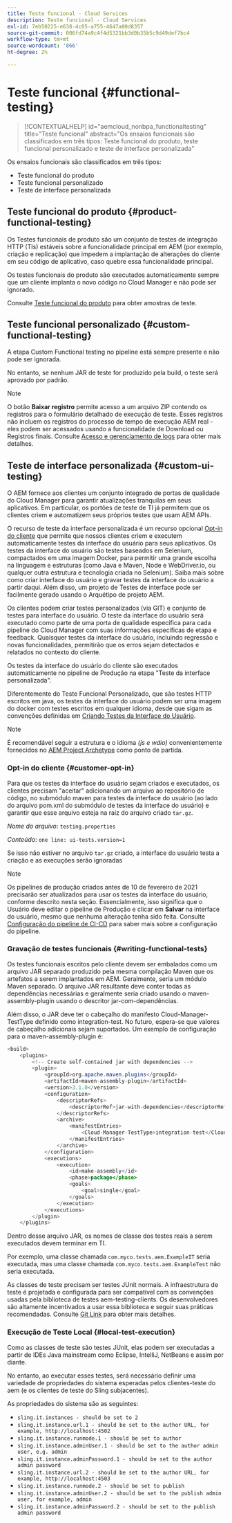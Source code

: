 ```yaml
---
title: Teste funcional - Cloud Services
description: Teste funcional - Cloud Services
exl-id: 7eb50225-e638-4c05-a755-4647a00d8357
source-git-commit: 006fd74a9c4f4d5321bb3d0b35b5c9d49def7bc4
workflow-type: tm+mt
source-wordcount: '866'
ht-degree: 2%

---
```


# Teste funcional {#functional-testing}


>[!CONTEXTUALHELP]
>id="aemcloud_nonbpa_functionaltesting"
>title="Teste funcional"
>abstract="Os ensaios funcionais são classificados em três tipos: Teste funcional do produto, teste funcional personalizado e teste de interface personalizada"

Os ensaios funcionais são classificados em três tipos:


* Teste funcional do produto
* Teste funcional personalizado
* Teste de interface personalizada

## Teste funcional do produto {#product-functional-testing}

Os Testes funcionais de produto são um conjunto de testes de integração HTTP (TIs) estáveis sobre a funcionalidade principal em AEM (por exemplo, criação e replicação) que impedem a implantação de alterações do cliente em seu código de aplicativo, caso quebre essa funcionalidade principal.

Os testes funcionais do produto são executados automaticamente sempre que um cliente implanta o novo código no Cloud Manager e não pode ser ignorado.

Consulte [Teste funcional do produto](https://github.com/adobe/aem-test-samples/tree/aem-cloud/smoke) para obter amostras de teste.

## Teste funcional personalizado {#custom-functional-testing}

A etapa Custom Functional testing no pipeline está sempre presente e não pode ser ignorada.

No entanto, se nenhum JAR de teste for produzido pela build, o teste será aprovado por padrão.

>[!NOTE]
>O botão **Baixar registro** permite acesso a um arquivo ZIP contendo os registros para o formulário detalhado de execução de teste. Esses registros não incluem os registros do processo de tempo de execução AEM real - eles podem ser acessados usando a funcionalidade de Download ou Registros finais. Consulte [Acesso e gerenciamento de logs](/help/implementing/cloud-manager/manage-logs.md) para obter mais detalhes.

## Teste de interface personalizada {#custom-ui-testing}

O AEM fornece aos clientes um conjunto integrado de portas de qualidade do Cloud Manager para garantir atualizações tranquilas em seus aplicativos. Em particular, os portões de teste de TI já permitem que os clientes criem e automatizem seus próprios testes que usam AEM APIs.

O recurso de teste da interface personalizada é um recurso opcional [Opt-in do cliente](#customer-opt-in) que permite que nossos clientes criem e executem automaticamente testes da interface do usuário para seus aplicativos. Os testes da interface do usuário são testes baseados em Selenium, compactados em uma imagem Docker, para permitir uma grande escolha na linguagem e estruturas (como Java e Maven, Node e WebDriver.io, ou qualquer outra estrutura e tecnologia criada no Selenium). Saiba mais sobre como criar interface do usuário e gravar testes da interface do usuário a partir daqui. Além disso, um projeto de Testes de interface pode ser facilmente gerado usando o Arquétipo de projeto AEM.

Os clientes podem criar testes personalizados (via GIT) e conjunto de testes para interface do usuário. O teste da interface do usuário será executado como parte de uma porta de qualidade específica para cada pipeline do Cloud Manager com suas informações específicas de etapa e feedback. Quaisquer testes da interface do usuário, incluindo regressão e novas funcionalidades, permitirão que os erros sejam detectados e relatados no contexto do cliente.

Os testes da interface do usuário do cliente são executados automaticamente no pipeline de Produção na etapa &quot;Teste da interface personalizada&quot;.

Diferentemente do Teste Funcional Personalizado, que são testes HTTP escritos em java, os testes da interface do usuário podem ser uma imagem do docker com testes escritos em qualquer idioma, desde que sigam as convenções definidas em [Criando Testes da Interface do Usuário](https://experienceleague.adobe.com/docs/experience-manager-cloud-service/implementing/using-cloud-manager/test-results/ui-testing.html?lang=en#building-ui-tests).

>[!NOTE]
>É recomendável seguir a estrutura e o idioma *(js e wdio)* convenientemente fornecidos no [AEM Project Archetype](https://github.com/adobe/aem-project-archetype/tree/master/src/main/archetype/ui.tests) como ponto de partida.

### Opt-in do cliente {#customer-opt-in}

Para que os testes da interface do usuário sejam criados e executados, os clientes precisam &quot;aceitar&quot; adicionando um arquivo ao repositório de código, no submódulo maven para testes da interface do usuário (ao lado do arquivo pom.xml do submódulo de testes da interface do usuário) e garantir que esse arquivo esteja na raiz do arquivo criado `tar.gz`.

*Nome do arquivo*: `testing.properties`

*Conteúdo*:  `one line: ui-tests.version=1`

Se isso não estiver no arquivo `tar.gz` criado, a interface do usuário testa a criação e as execuções serão ignoradas

>[!NOTE]
>Os pipelines de produção criados antes de 10 de fevereiro de 2021 precisarão ser atualizados para usar os testes da interface do usuário, conforme descrito nesta seção. Essencialmente, isso significa que o Usuário deve editar o pipeline de Produção e clicar em **Salvar** na interface do usuário, mesmo que nenhuma alteração tenha sido feita.
>Consulte [Configuração do pipeline de CI-CD](https://experienceleague.adobe.com/docs/experience-manager-cloud-service/implementing/using-cloud-manager/configure-pipeline.html?lang=en#using-cloud-manager) para saber mais sobre a configuração do pipeline.

### Gravação de testes funcionais {#writing-functional-tests}

Os testes funcionais escritos pelo cliente devem ser embalados como um arquivo JAR separado produzido pela mesma compilação Maven que os artefatos a serem implantados em AEM. Geralmente, seria um módulo Maven separado. O arquivo JAR resultante deve conter todas as dependências necessárias e geralmente seria criado usando o maven-assembly-plugin usando o descritor jar-com-dependências.

Além disso, o JAR deve ter o cabeçalho do manifesto Cloud-Manager-TestType definido como integration-test. No futuro, espera-se que valores de cabeçalho adicionais sejam suportados. Um exemplo de configuração para o maven-assembly-plugin é:

```java
<build>
    <plugins>
        <!-- Create self-contained jar with dependencies -->
        <plugin>
            <groupId>org.apache.maven.plugins</groupId>
            <artifactId>maven-assembly-plugin</artifactId>
            <version>3.1.0</version>
            <configuration>
                <descriptorRefs>
                    <descriptorRef>jar-with-dependencies</descriptorRef>
                </descriptorRefs>
                <archive>
                    <manifestEntries>
                        <Cloud-Manager-TestType>integration-test</Cloud-Manager-TestType>
                    </manifestEntries>
                </archive>
            </configuration>
            <executions>
                <execution>
                    <id>make-assembly</id>
                    <phase>package</phase>
                    <goals>
                        <goal>single</goal>
                    </goals>
                </execution>
            </executions>
        </plugin>
    </plugins>
```

Dentro desse arquivo JAR, os nomes de classe dos testes reais a serem executados devem terminar em TI.

Por exemplo, uma classe chamada `com.myco.tests.aem.ExampleIT` seria executada, mas uma classe chamada `com.myco.tests.aem.ExampleTest` não seria executada.

As classes de teste precisam ser testes JUnit normais. A infraestrutura de teste é projetada e configurada para ser compatível com as convenções usadas pela biblioteca de testes aem-testing-clients. Os desenvolvedores são altamente incentivados a usar essa biblioteca e seguir suas práticas recomendadas. Consulte [Git Link](https://github.com/adobe/aem-testing-clients) para obter mais detalhes.

### Execução de Teste Local {#local-test-execution}

Como as classes de teste são testes JUnit, elas podem ser executadas a partir de IDEs Java mainstream como Eclipse, IntelliJ, NetBeans e assim por diante.

No entanto, ao executar esses testes, será necessário definir uma variedade de propriedades do sistema esperadas pelos clientes-teste do aem (e os clientes de teste do Sling subjacentes).

As propriedades do sistema são as seguintes:

* `sling.it.instances - should be set to 2`
* `sling.it.instance.url.1 - should be set to the author URL, for example, http://localhost:4502`
* `sling.it.instance.runmode.1 - should be set to author`
* `sling.it.instance.adminUser.1 - should be set to the author admin user, e.g. admin`
* `sling.it.instance.adminPassword.1 - should be set to the author admin password`
* `sling.it.instance.url.2 - should be set to the author URL, for example, http://localhost:4503`
* `sling.it.instance.runmode.2 - should be set to publish`
* `sling.it.instance.adminUser.2 - should be set to the publish admin user, for example, admin`
* `sling.it.instance.adminPassword.2 - should be set to the publish admin password`
